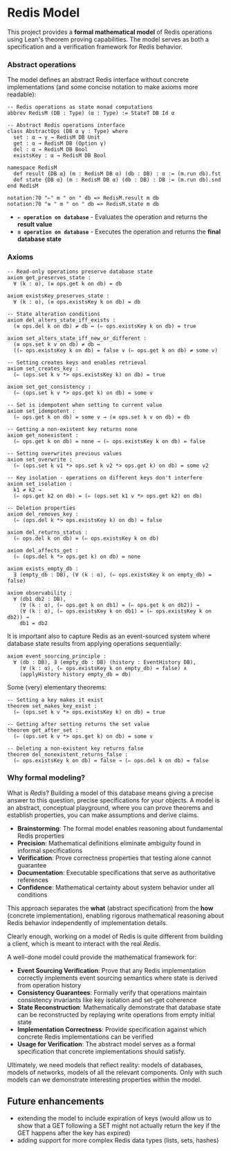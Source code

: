 # Redis Model

This project provides a **formal mathematical model** of Redis operations using Lean's theorem proving capabilities. The model serves as both a specification and a verification framework for Redis behavior.

### Abstract operations

The model defines an abstract Redis interface without concrete implementations
(and some concise notation to make axioms more readable):

```lean
-- Redis operations as state monad computations
abbrev RedisM (DB : Type) (α : Type) := StateT DB Id α

-- Abstract Redis operations interface
class AbstractOps (DB α γ : Type) where
  set : α → γ → RedisM DB Unit
  get : α → RedisM DB (Option γ)
  del : α → RedisM DB Bool
  existsKey : α → RedisM DB Bool

namespace RedisM
  def result {DB α} (m : RedisM DB α) (db : DB) : α := (m.run db).fst
  def state {DB α} (m : RedisM DB α) (db : DB) : DB := (m.run db).snd
end RedisM

notation:70 "⇐" m " on " db => RedisM.result m db
notation:70 "≡ " m " on " db => RedisM.state m db
```

- **`⇐ operation on database`** - Evaluates the operation and returns the **result value**
- **`≡ operation on database`** - Executes the operation and returns the **final database state**

### Axioms

```lean
-- Read-only operations preserve database state
axiom get_preserves_state :
  ∀ (k : α), (≡ ops.get k on db) = db

axiom existsKey_preserves_state :
  ∀ (k : α), (≡ ops.existsKey k on db) = db

-- State alteration conditions
axiom del_alters_state_iff_exists :
  (≡ ops.del k on db) ≠ db ↔ (⇐ ops.existsKey k on db) = true

axiom set_alters_state_iff_new_or_different :
  (≡ ops.set k v on db) ≠ db ↔
  ((⇐ ops.existsKey k on db) = false ∨ (⇐ ops.get k on db) ≠ some v)

-- Setting creates keys and enables retrieval
axiom set_creates_key :
  (⇐ (ops.set k v *> ops.existsKey k) on db) = true

axiom set_get_consistency :
  (⇐ (ops.set k v *> ops.get k) on db) = some v

-- Set is idempotent when setting to current value
axiom set_idempotent :
  (⇐ ops.get k on db) = some v → (≡ ops.set k v on db) = db

-- Getting a non-existent key returns none
axiom get_nonexistent :
  (⇐ ops.get k on db) = none → (⇐ ops.existsKey k on db) = false

-- Setting overwrites previous values
axiom set_overwrite :
  (⇐ (ops.set k v1 *> ops.set k v2 *> ops.get k) on db) = some v2

-- Key isolation - operations on different keys don't interfere
axiom set_isolation :
  k1 ≠ k2 →
  (⇐ ops.get k2 on db) = (⇐ (ops.set k1 v *> ops.get k2) on db)

-- Deletion properties
axiom del_removes_key :
  (⇐ (ops.del k *> ops.existsKey k) on db) = false

axiom del_returns_status :
  (⇐ ops.del k on db) = (⇐ ops.existsKey k on db)

axiom del_affects_get :
  (⇐ (ops.del k *> ops.get k) on db) = none

axiom exists_empty_db : 
  ∃ (empty_db : DB), (∀ (k : α), (⇐ ops.existsKey k on empty_db) = false)

axiom observability :
  ∀ (db1 db2 : DB),
    (∀ (k : α), (⇐ ops.get k on db1) = (⇐ ops.get k on db2)) →
    (∀ (k : α), (⇐ ops.existsKey k on db1) = (⇐ ops.existsKey k on db2)) →
    db1 = db2
```

It is important also to capture Redis as an event-sourced system where database state results from applying operations sequentially:

```lean
axiom event_sourcing_principle :
  ∀ (db : DB), ∃ (empty_db : DB) (history : EventHistory DB),
    (∀ (k : α), (⇐ ops.existsKey k on empty_db) = false) ∧
    (applyHistory history empty_db = db)
```

Some (very) elementary theorems:

```lean
-- Setting a key makes it exist
theorem set_makes_key_exist :
  (⇐ (ops.set k v *> ops.existsKey k) on db) = true

-- Getting after setting returns the set value
theorem get_after_set :
  (⇐ (ops.set k v *> ops.get k) on db) = some v

-- Deleting a non-existent key returns false
theorem del_nonexistent_returns_false :
  (⇐ ops.existsKey k on db) = false → (⇐ ops.del k on db) = false
```

### Why formal modeling?

What is *Redis*? Building a model of this database means giving a precise answer to this question, precise specifications for your objects. A model is an abstract, conceptual playground, where you can prove theorems and establish properties, you can make assumptions and derive claims.

- **Brainstorming**: The formal model enables reasoning about fundamental Redis properties
- **Precision**: Mathematical definitions eliminate ambiguity found in informal specifications  
- **Verification**: Prove correctness properties that testing alone cannot guarantee  
- **Documentation**: Executable specifications that serve as authoritative references  
- **Confidence**: Mathematical certainty about system behavior under all conditions

This approach separates the **what** (abstract specification) from the **how** (concrete implementation), enabling rigorous mathematical reasoning about Redis behavior independently of implementation details.

Clearly enough, working on a model of Redis is quite different from building a client, which is meant to interact with the real *Redis*.

A well-done model could provide the mathematical framework for:

- **Event Sourcing Verification**: Prove that any Redis implementation correctly implements event sourcing semantics where state is derived from operation history
- **Consistency Guarantees**: Formally verify that operations maintain consistency invariants like key isolation and set-get coherence
- **State Reconstruction**: Mathematically demonstrate that database state can be reconstructed by replaying write operations from empty initial state
- **Implementation Correctness**: Provide specification against which concrete Redis implementations can be verified
- **Usage for Verification**: The abstract model serves as a formal specification that concrete implementations should satisfy.

Ultimately, we need models that reflect reality: models of databases, models of networks, models of all the relevant components. Only with such models can we demonstrate interesting properties within the model.

## Future enhancements

- extending the model to include expiration of keys (would allow us to show that a GET following a SET might not actually return the key if the GET happens after the key has expired)
- adding support for more complex Redis data types (lists, sets, hashes)
